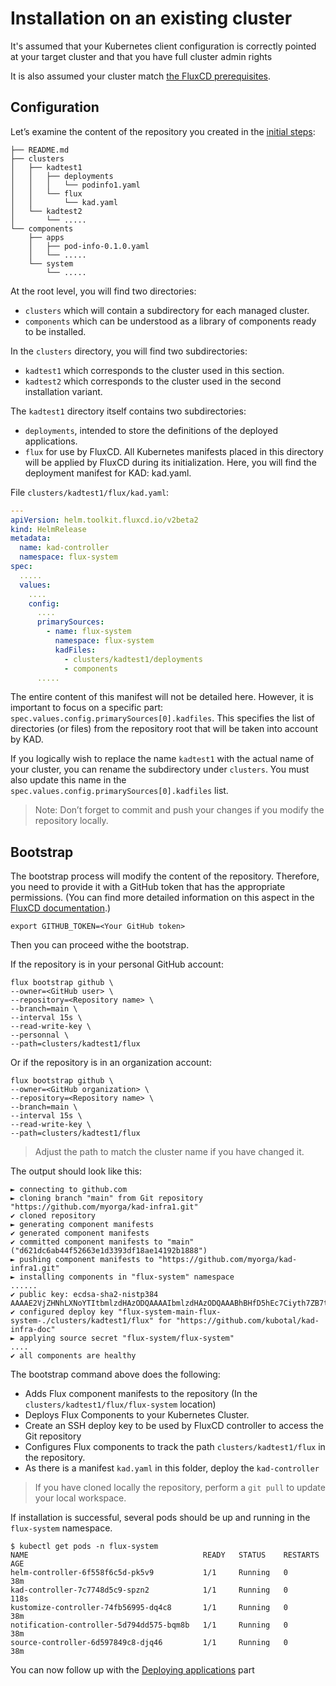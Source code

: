 # Installation on an existing cluster


It's assumed that your Kubernetes client configuration is correctly pointed at your target cluster and that you have full cluster admin rights

It is also assumed your cluster match [the FluxCD prerequisites](https://fluxcd.io/flux/installation/#prerequisites).

## Configuration 

Let’s examine the content of the repository you created in the [initial steps](initial-steps.md):

```
├── README.md
├── clusters
│   ├── kadtest1
│   │   ├── deployments
│   │   │   └── podinfo1.yaml
│   │   └── flux
│   │       └── kad.yaml
│   └── kadtest2
│       └── .....
└── components
    ├── apps
    │   ├── pod-info-0.1.0.yaml
    │   └── .....
    └── system
        └── .....
```

At the root level, you will find two directories:

- `clusters` which will contain a subdirectory for each managed cluster.
- `components` which can be understood as a library of components ready to be installed.

In the `clusters` directory, you will find two subdirectories:

- `kadtest1` which corresponds to the cluster used in this section.
- `kadtest2` which corresponds to the cluster used in the second installation variant.

The `kadtest1` directory itself contains two subdirectories:

- `deployments`, intended to store the definitions of the deployed applications.
- `flux` for use by FluxCD. All Kubernetes manifests placed in this directory will be applied by FluxCD during its 
  initialization. Here, you will find the deployment manifest for KAD: kad.yaml.

File `clusters/kadtest1/flux/kad.yaml`:

``` yaml
--- 
apiVersion: helm.toolkit.fluxcd.io/v2beta2
kind: HelmRelease
metadata:
  name: kad-controller
  namespace: flux-system
spec:
  .....
  values:
    ....
    config:
      ....
      primarySources:
        - name: flux-system
          namespace: flux-system
          kadFiles:
            - clusters/kadtest1/deployments
            - components
      .....
```

The entire content of this manifest will not be detailed here. However, it is important to focus on a specific part: 
`spec.values.config.primarySources[0].kadfiles`. This specifies the list of directories (or files) from the repository 
root that will be taken into account by KAD.

If you logically wish to replace the name `kadtest1` with the actual name of your cluster, you can rename the 
subdirectory under `clusters`. You must also update this name in the `spec.values.config.primarySources[0].kadfiles` list.

> Note: Don’t forget to commit and push your changes if you modify the repository locally.

## Bootstrap

The bootstrap process will modify the content of the repository. Therefore, you need to provide it with a GitHub token 
that has the appropriate permissions. (You can find more detailed information on this aspect in the [FluxCD documentation](https://fluxcd.io/flux/installation/bootstrap/github/#github-pat).)

```
export GITHUB_TOKEN=<Your GitHub token>
```

Then you can proceed withe the bootstrap.

If the repository is in your personal GitHub account:

``` shell
flux bootstrap github \
--owner=<GitHub user> \
--repository=<Repository name> \
--branch=main \
--interval 15s \
--read-write-key \
--personnal \
--path=clusters/kadtest1/flux
```

Or if the repository is in an organization account:

``` shell
flux bootstrap github \
--owner=<GitHub organization> \
--repository=<Repository name> \
--branch=main \
--interval 15s \
--read-write-key \
--path=clusters/kadtest1/flux

```

> Adjust the path to match the cluster name if you have changed it.

The output should look like this:

``` shell
► connecting to github.com
► cloning branch "main" from Git repository "https://github.com/myorga/kad-infra1.git"
✔ cloned repository
► generating component manifests
✔ generated component manifests
✔ committed component manifests to "main" ("d621dc6ab44f52663e1d3393df18ae14192b1888")
► pushing component manifests to "https://github.com/myorga/kad-infra1.git"
► installing components in "flux-system" namespace
......
✔ public key: ecdsa-sha2-nistp384 AAAAE2VjZHNhLXNoYTItbmlzdHAzODQAAAAIbmlzdHAzODQAAABhBHfD5hEc7Ciyth7ZB7t66dukywWFff8hakJki/C5Kf8wOOqKrO9WsOQGblRNXGmfBEtgkOrFmchIeYRLYY4CK8VjOH5rJLZK7/TziP9xM3ljUCByzgd/x28o9598Tku7gg==
✔ configured deploy key "flux-system-main-flux-system-./clusters/kadtest1/flux" for "https://github.com/kubotal/kad-infra-doc"
► applying source secret "flux-system/flux-system"
....
✔ all components are healthy

```

The bootstrap command above does the following:

- Adds Flux component manifests to the repository (In the `clusters/kadtest1/flux/flux-system` location)
- Deploys Flux Components to your Kubernetes Cluster.
- Create an SSH deploy key to be used by FluxCD controller to access the Git repository 
- Configures Flux components to track the path `clusters/kadtest1/flux` in the repository.
- As there is a manifest `kad.yaml` in this folder, deploy the `kad-controller`


> If you have cloned locally the repository, perform a `git pull` to update your local workspace.


If installation is successful, several pods should be up and running in the `flux-system` namespace.

``` shell
$ kubectl get pods -n flux-system
NAME                                       READY   STATUS    RESTARTS   AGE
helm-controller-6f558f6c5d-pk5v9           1/1     Running   0          38m
kad-controller-7c7748d5c9-spzn2            1/1     Running   0          118s
kustomize-controller-74fb56995-dq4c8       1/1     Running   0          38m
notification-controller-5d794dd575-bqm8b   1/1     Running   0          38m
source-controller-6d597849c8-djq46         1/1     Running   0          38m

```

You can now follow up with the [Deploying applications](./deploying-applications.md) part

